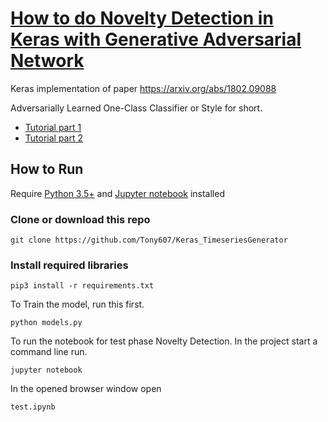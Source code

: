 # [How to do Novelty Detection in Keras with Generative Adversarial Network](https://www.dlology.com/blog/how-to-do-novelty-detection-in-keras-with-generative-adversarial-network/)


Keras implementation of paper https://arxiv.org/abs/1802.09088

Adversarially Learned One-Class Classifier or Style for short.

* [Tutorial part 1](https://www.dlology.com/blog/how-to-do-novelty-detection-in-keras-with-generative-adversarial-network/)
* [Tutorial part 2](https://www.dlology.com/blog/how-to-do-novelty-detection-in-keras-with-generative-adversarial-network-part-2/)

## How to Run
Require [Python 3.5+](https://www.python.org/ftp/python/3.6.4/python-3.6.4.exe) and [Jupyter notebook](https://jupyter.readthedocs.io/en/latest/install.html) installed
### Clone or download this repo
```
git clone https://github.com/Tony607/Keras_TimeseriesGenerator
```
### Install required libraries
`pip3 install -r requirements.txt`

To Train the model, run this first.
```
python models.py
```
To run the notebook for test phase Novelty Detection. In the project start a command line run.
```
jupyter notebook
```
In the opened browser window open
```
test.ipynb
```
